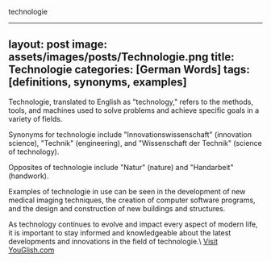 technologie

---
layout: post
image: assets/images/posts/Technologie.png
title: Technologie
categories: [German Words]
tags: [definitions, synonyms, examples]
---

Technologie, translated to English as "technology," refers to the methods, tools, and machines used to solve problems and achieve specific goals in a variety of fields.

Synonyms for technologie include "Innovationswissenschaft" (innovation science), "Technik" (engineering), and "Wissenschaft der Technik" (science of technology). 

Opposites of technologie include "Natur" (nature) and "Handarbeit" (handwork). 

Examples of technologie in use can be seen in the development of new medical imaging techniques, the creation of computer software programs, and the design and construction of new buildings and structures.

As technology continues to evolve and impact every aspect of modern life, it is important to stay informed and knowledgeable about the latest developments and innovations in the field of technologie.\ <a id="yg-widget-0" class="youglish-widget" data-query="Technologie" data-lang="german" data-components="8412" data-auto-start="0" data-bkg-color="theme_light" data-title="How%20to%20pronounce%20Technologie%20in%20German"  rel="nofollow" href="https://youglish.com">Visit YouGlish.com</a><script async src="https://youglish.com/public/emb/widget.js" charset="utf-8"></script>
